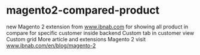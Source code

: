 # magento2-compared-product
new Magento 2 extension from www.ibnab.com for  showing all product in compare for specific customer inside backend
Custom  tab in customer view
Custom grid
More article and extensions Magento 2 visit  www.ibnab.com/en/blog/magento-2

